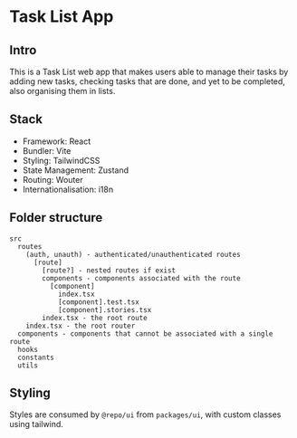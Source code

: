 # Task List App

## Intro

This is a Task List web app that makes users able to manage their tasks by adding new tasks, checking tasks that are done, and yet to be completed, also organising them in lists.

## Stack

- Framework: React
- Bundler: Vite
- Styling: TailwindCSS
- State Management: Zustand
- Routing: Wouter
- Internationalisation: i18n

## Folder structure

```
src
  routes
    (auth, unauth) - authenticated/unauthenticated routes
      [route]
        [route?] - nested routes if exist
        components - components associated with the route
          [component]
            index.tsx
            [component].test.tsx
            [component].stories.tsx
        index.tsx - the root route
    index.tsx - the root router
  components - components that cannot be associated with a single route
  hooks
  constants
  utils
```

## Styling

Styles are consumed by `@repo/ui` from `packages/ui`, with custom classes using tailwind.
